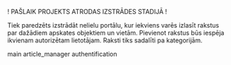 ! PAŠLAIK PROJEKTS ATRODAS IZSTRĀDES STADIJĀ !

Tiek paredzēts izstrādāt nelielu portālu, kur iekviens varēs izlasīt rakstus par dažādiem apskates objektiem un vietām. 
Pievienot rakstus būs iespēja ikvienam autorizētam lietotājam.
Raksti tiks sadalīti pa kategorijām.

main
article_manager
authentification
